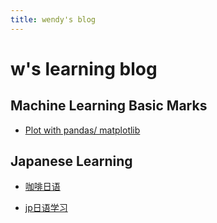 ```yaml
---
title: wendy's blog
---
```


# w's learning blog

## Machine Learning Basic Marks

- [Plot with pandas/ matplotlib](https://pbpython.com/effective-matplotlib.html)

## Japanese Learning

- [咖啡日语](http://www.coffeejp.com/article/)

- [jp日语学习](http://www.jptranslate.com/)
